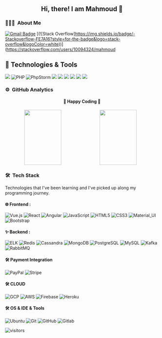
<div align="center">
  <h2> 
    Hi, there! I am Mahmoud 👋
  </h2>
</div>

### 👨🏻‍💻 &nbsp;About Me
[![Gmail Badge](https://img.shields.io/badge/Gmail-red?style=flat-square&logo=Gmail&logoColor=white&link=mailto:khalifarsm@gmail.com)](mailto:khalifarsm@gmail.com)
[(![Stack Overflow]https://img.shields.io/badge/-Stackoverflow-FE7A16?style=for-the-badge&logo=stack-overflow&logoColor=white))](https://stackoverflow.com/users/10094324/mahmoud

## 🔧 Technologies & Tools

![](https://img.shields.io/badge/OS-Linux-informational?style=flat&logo=linux&logoColor=white&color=6aa6f8)
![PHP](https://img.shields.io/badge/php-%23777BB4.svg?style=for-the-badge&logo=php&logoColor=white)
![PhpStorm](https://img.shields.io/badge/phpstorm-143?style=for-the-badge&logo=phpstorm&logoColor=black&color=black&labelColor=darkorchid)
![](https://img.shields.io/badge/Editor-IntelliJ-informational?style=flat&logo=IntelliJ-IDEA&logoColor=white&color=6aa6f8)
![](https://img.shields.io/badge/Code-Java-informational?style=flat&logo=java&logoColor=white&color=6aa6f8)
![](https://img.shields.io/badge/Code-Spring-informational?style=flat&logo=Spring&logoColor=white&color=6aa6f8)
![](https://img.shields.io/badge/Shell-Bash-informational?style=flat&logo=gnu-bash&logoColor=white&color=6aa6f8)
![](https://img.shields.io/badge/Tools-PostgreSQL-informational?style=flat&logo=postgreSQL&logoColor=white&color=6aa6f8)
![](https://img.shields.io/badge/Tools-Cassandra-informational?style=flat&logo=Apache-Cassandra&logoColor=white&color=6aa6f8)


### ⚙️ &nbsp;GitHub Analytics

<div >
  <h4 align="center"> 
    🏃 Happy Coding 🏃 
  </h4>
</div>
<p align="center">
  <a href="https://github.com/mahmoud9876" width="100%" style="display:flex">
    <img height="180em" width="49%" src="https://github-readme-stats-eight-theta.vercel.app/api?username=mahmoud9876&show_icons=true&theme=algolia&include_all_commits=true&count_private=true"/>
    <img height="180em" width="49%" src="https://github-readme-stats-eight-theta.vercel.app/api/top-langs/?username=khalifarsm&layout=compact&langs_count=8&theme=algolia"/>
  </a>
</p>

### 🛠 &nbsp;Tech Stack

Technologies that I've been learning and I've picked up along my programming journey.

#### 🌐 Frontend : <br />

![Vue.js](https://img.shields.io/badge/vuejs-%2335495e.svg?style=for-the-badge&logo=vuedotjs&logoColor=%234FC08D)
![React](https://img.shields.io/badge/react-%2320232a.svg?style=for-the-badge&logo=react&logoColor=%2361DAFB)
![Angular](https://img.shields.io/badge/angular-%23DD0031.svg?style=for-the-badge&logo=angular&logoColor=white)
![JavaScript](https://img.shields.io/badge/-JavaScript-05122A?style=flat&logo=javascript)
![HTML5](https://img.shields.io/badge/-HTML5-05122A?style=flat-square&logo=html5&logoColor=white)
![CSS3](https://img.shields.io/badge/-CSS3-05122A?style=flat-square&logo=css3)
![Material_UI](https://img.shields.io/badge/-Material_UI-05122A?style=flat-square&logo=material-ui)
![Bootstrap](https://img.shields.io/badge/-Bootstrap-05122A?style=flat-square&logo=bootstrap)

#### ✨ Backend : <br />

![ELK](http://img.shields.io/badge/-ELK-05122A?style=flat-square&logo=Elastic)
![Redis](http://img.shields.io/badge/-Redis-05122A?style=flat-square&logo=Redis)
![Cassandra](http://img.shields.io/badge/-Cassandra-05122A?style=flat-square&logo=Apache-Cassandra)
![MongoDB](http://img.shields.io/badge/-MongoDB-05122A?style=flat-square&logo=mongodb&logoColor=4479A1)
![PostgreSQL](https://img.shields.io/badge/-PostgreSQL-05122A?style=flat-square&logo=postgresql&logoColor=0273B7)
![MySQL](http://img.shields.io/badge/-MySQL-05122A?style=flat-square&logo=mysql&logoColor=4479A1)
![Kafka](http://img.shields.io/badge/-Kafka-05122A?style=flat-square&logo=Apache-Kafka)
![RabbitMQ](http://img.shields.io/badge/-RabbbitMQ-05122A?style=flat-square&logo=RabbitMQ)

#### 🛠 Payment Integration <br />

![PayPal](http://img.shields.io/badge/-PayPal-05122A?style=flat-square&logo=PayPal)
![Stripe](http://img.shields.io/badge/-Stripe-05122A?style=flat-square&logo=Stripe)

#### 🛠 CLOUD <br />

![GCP](https://img.shields.io/badge/-GCP-05122A?style=flat-square&logo=Google-Cloud)
![AWS](https://img.shields.io/badge/-AWS-05122A?style=flat-square&logo=Amazon-AWS)
![Firebase](https://img.shields.io/badge/-Firebase-05122A?style=flat-square&logo=Firebase)
![Heroku](https://img.shields.io/badge/-Heroku-05122A?style=flat&logo=Heroku)

#### 🛠 OS & IDE & Tools <br />

![Ubuntu](https://img.shields.io/badge/-Ubuntu-05122A?style=flat-square&logo=ubuntu)
![Git](https://img.shields.io/badge/-Git-05122A?style=flat&logo=git)
![GitHub](https://img.shields.io/badge/-GitHub-05122A?style=flat&logo=github)
![Gitlab](https://img.shields.io/badge/-Gitlab-05122A?style=flat&logo=gitlab)

![visitors](https://visitor-badge.glitch.me/badge?page_id=khalifarsm/khalifarsm)
